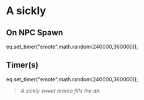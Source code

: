 # A sickly


## On NPC Spawn

eq.set_timer("emote",math.random(240000,360000));


## Timer(s)

eq.set_timer("emote",math.random(240000,360000));

>*A sickly sweet aroma fills the air.*
